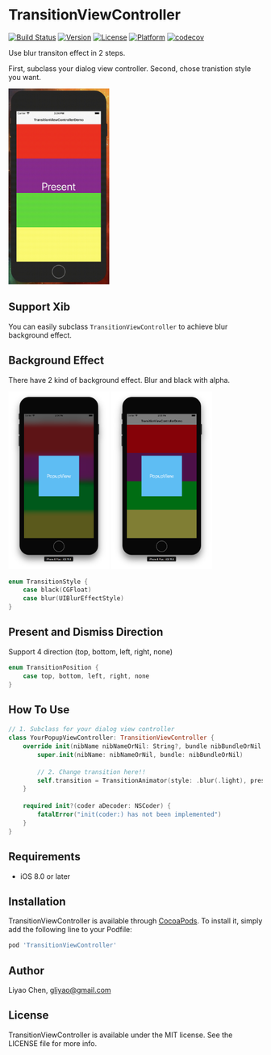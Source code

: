 # TransitionViewController

[![Build Status](https://travis-ci.org/gliyao/TransitionViewController.svg?branch=master)](https://travis-ci.org/gliyao/TransitionViewController) 
[![Version](https://img.shields.io/cocoapods/v/TransitionViewController.svg?style=flat)](http://cocoapods.org/pods/TransitionViewController)
[![License](https://img.shields.io/cocoapods/l/TransitionViewController.svg?style=flat)](http://cocoapods.org/pods/TransitionViewController)
[![Platform](https://img.shields.io/cocoapods/p/TransitionViewController.svg?style=flat)](http://cocoapods.org/pods/TransitionViewController)
[![codecov](https://codecov.io/gh/gliyao/TransitionViewController/branch/master/graph/badge.svg)](https://codecov.io/gh/gliyao/TransitionViewController)

Use blur transiton effect in 2 steps. 

First, subclass your dialog view controller.
Second, chose tranistion style you want.

<img src="./Resources/transition.gif" height="388" width="200"></img>

## Support Xib
You can easily subclass `TransitionViewController` to achieve blur background effect.


## Background Effect

There have 2 kind of background effect. Blur and black with alpha.

<img src="./Resources/darkBlurPopupView.png" height="351" width="200"></img>
<img src="./Resources/balck05PopupView.png" height="351" width="200"></img>

``` swift
enum TransitionStyle {
	case black(CGFloat)
	case blur(UIBlurEffectStyle)
}
```

## Present and Dismiss Direction

Support 4 direction (top, bottom, left, right, none)

``` swift
enum TransitionPosition {
	case top, bottom, left, right, none
}
```

## How To Use

``` swift
// 1. Subclass for your dialog view controller
class YourPopupViewController: TransitionViewController {
	override init(nibName nibNameOrNil: String?, bundle nibBundleOrNil: Bundle?) {
		super.init(nibName: nibNameOrNil, bundle: nibBundleOrNil)
		
		// 2. Change transition here!!
		self.transition = TransitionAnimator(style: .blur(.light), presentFrom: .bottom, dismissTo: .bottom)
	}

	required init?(coder aDecoder: NSCoder) {
		fatalError("init(coder:) has not been implemented")
	}
}
```

## Requirements

- iOS 8.0 or later

## Installation

TransitionViewController is available through [CocoaPods](http://cocoapods.org). To install
it, simply add the following line to your Podfile:

```ruby
pod 'TransitionViewController'
```

## Author

Liyao Chen, gliyao@gmail.com

## License

TransitionViewController is available under the MIT license. See the LICENSE file for more info.


